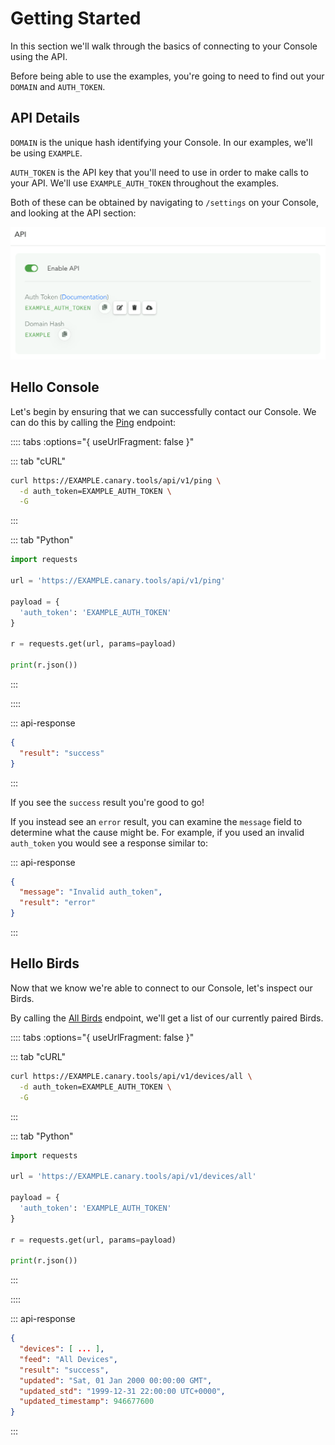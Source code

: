 # Getting Started

In this section we'll walk through the basics of connecting to your Console using the API.

Before being able to use the examples, you're going to need to find out your `DOMAIN` and `AUTH_TOKEN`.

## API Details

`DOMAIN` is the unique hash identifying your Console. In our examples, we'll be using `EXAMPLE`.

`AUTH_TOKEN` is the API key that you'll need to use in order to make calls to your API. We'll use `EXAMPLE_AUTH_TOKEN` throughout the examples.

Both of these can be obtained by navigating to `/settings` on your Console, and looking at the API section:

![Get API Details](../images/get-api-details.png)

## Hello Console

Let's begin by ensuring that we can successfully contact our Console. We can do this by calling the [Ping](/console/testing.html#ping) endpoint:

:::: tabs :options="{ useUrlFragment: false }"

::: tab "cURL"

``` bash
curl https://EXAMPLE.canary.tools/api/v1/ping \
  -d auth_token=EXAMPLE_AUTH_TOKEN \
  -G
```

:::


::: tab "Python"

``` python
import requests

url = 'https://EXAMPLE.canary.tools/api/v1/ping'

payload = {
  'auth_token': 'EXAMPLE_AUTH_TOKEN'
}

r = requests.get(url, params=payload)

print(r.json())
```

:::

::::

:::  api-response 
``` json
{
  "result": "success"
}
```
:::

If you see the `success` result you're good to go!

If you instead see an `error` result, you can examine the `message` field to determine what the cause might be. For example, if you used an invalid `auth_token` you would see a response similar to:

::: api-response
```json
{
  "message": "Invalid auth_token",
  "result": "error"
}
```
:::

## Hello Birds

Now that we know we're able to connect to our Console, let's inspect our Birds.

By calling the [All Birds](/bird-management/queries.html#all-birds) endpoint, we'll get a list of our currently paired Birds.

:::: tabs :options="{ useUrlFragment: false }"

::: tab "cURL"

``` bash
curl https://EXAMPLE.canary.tools/api/v1/devices/all \
  -d auth_token=EXAMPLE_AUTH_TOKEN \
  -G
```

:::


::: tab "Python"

``` python
import requests

url = 'https://EXAMPLE.canary.tools/api/v1/devices/all'

payload = {
  'auth_token': 'EXAMPLE_AUTH_TOKEN'
}

r = requests.get(url, params=payload)

print(r.json())
```

:::

::::


::: api-response
```json
{
  "devices": [ ... ],
  "feed": "All Devices",
  "result": "success",
  "updated": "Sat, 01 Jan 2000 00:00:00 GMT",
  "updated_std": "1999-12-31 22:00:00 UTC+0000",
  "updated_timestamp": 946677600
}
```
:::